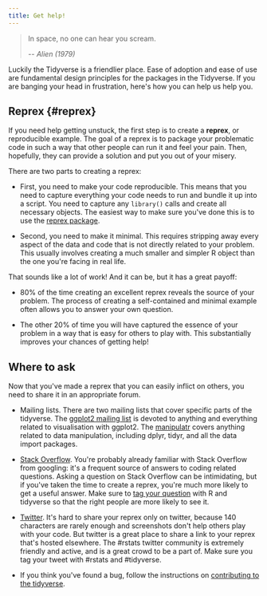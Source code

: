 ```yaml
---
title: Get help!
---
```


> In space, no one can hear you scream.
>
> -- <cite>Alien (1979)</cite>
  
Luckily the Tidyverse is a friendlier place. Ease of adoption and ease of use are fundamental design principles for the packages in the Tidyverse. If you are banging your head in frustration, here's how you can help us help you.

## Reprex {#reprex}

If you need help getting unstuck, the first step is to create a __reprex__, or reproducible example. The goal of a reprex is to package your problematic code in such a way that other people can run it and feel your pain. Then, hopefully, they can provide a solution and put you out of your misery.

There are two parts to creating a reprex:

* First, you need to make your code reproducible. This means that you need
  to capture everything your code needs to run and bundle it up into a script.
   You need to capture any `library()` calls and create all necessary objects. The easiest way to make sure you've done this is to use the [reprex package](http://reprex.tidyverse.org).
  
* Second, you need to make it minimal. This requires stripping away every aspect of the data and code that is not directly related to your problem. This usually involves creating a much smaller and simpler R object than the one you're facing in real life.
  
That sounds like a lot of work!  And it can be, but it has a great payoff:

* 80% of the time creating an excellent reprex reveals the source of your problem. The process of creating a self-contained and minimal example often allows you to answer your own question.

* The other 20% of time you will have captured the essence of your problem in
  a way that is easy for others to play with. This substantially improves
  your chances of getting help!

## Where to ask

Now that you've made a reprex that you can easily inflict on others, you need to share it in an appropriate forum.

* Mailing lists.  There are two mailing lists that cover specific parts of the 
  tidyverse. The [ggplot2 mailing list][ggplot2-ml] is devoted to anything
  and everything related to visualisation with ggplot2. The
  [manipulatr][manipulatr-ml] covers anything related to data manipulation,
  including dplyr, tidyr, and all the data import packages.
  
* [Stack Overflow](https://stackoverflow.com). You're probably already familiar
  with Stack Overflow from googling: it's a frequent source of answers to
  coding related questions. Asking a question on Stack Overflow can be 
  intimidating, but if you've taken the time to create a reprex, you're much
  more likely to get a useful answer. Make sure to [tag your question](https://stackoverflow.com/help/tagging) with R
  and tidyverse so that the right people are more likely to see it.
  
* [Twitter][twitter-rstats]. It's hard to share your reprex only on twitter, because 140 characters are rarely enough and screenshots don't help others play with your code. But twitter is a great place to share a link to your reprex that's hosted elsewhere. The #rstats twitter community is extremely friendly and active, and is a great crowd to be a part of. Make sure you tag your tweet with #rstats and #tidyverse.

* If you think you've found a bug, follow the instructions on 
  [contributing to the tidyverse](/contribute#issues).

[ggplot2-ml]: https://groups.google.com/forum/#!forum/ggplot2
[manipulatr-ml]: https://groups.google.com/forum/#!forum/manipulatr
[twitter-rstats]: https://twitter.com/search?q=%23rstats&src=typd
